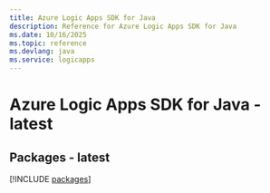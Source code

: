 ```yaml
---
title: Azure Logic Apps SDK for Java
description: Reference for Azure Logic Apps SDK for Java
ms.date: 10/16/2025
ms.topic: reference
ms.devlang: java
ms.service: logicapps
---
```

# Azure Logic Apps SDK for Java - latest
## Packages - latest
[!INCLUDE [packages](logic-apps-index.md)]